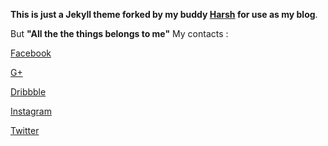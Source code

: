 **This is just a Jekyll theme forked by my buddy [Harsh](msfjarvis.me) for use as my blog**.

But **"All the the things belongs to me"**
My contacts :

[Facebook](https://www.facebook.com/profile.php?id=100011348551404)

[G+](https://plus.google.com/108023656759850062032)

[Dribbble](https://dribbble.com/zoopss)

[Instagram](https://instagram.com/zoopssultron)

[Twitter](https://twitter.com/zoopsss)
